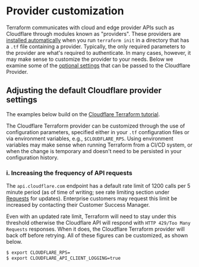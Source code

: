 # Provider customization

Terraform communicates with cloud and edge provider APIs such as Cloudflare through modules known as "providers". These providers are [installed automatically](/tutorial/hello-world/#2-initializing-terraform-and-the-cloudflare-provider) when you run `terraform init` in a directory that has a `.tf` file containing a provider. Typically, the only required parameters to the provider are what's required to authenticate. In many cases, however, it may make sense to customize the provider to your needs. Below we examine some of the [optional settings](https://www.terraform.io/docs/providers/cloudflare/#argument-reference) that can be passed to the Cloudflare Provider.

## Adjusting the default Cloudflare provider settings

<Aside>

The examples below build on the [Cloudflare Terraform tutorial](/tutorial).

</Aside>

The Cloudflare Terraform provider can be customized through the use of configuration parameters, specified either in your `.tf` configuration files or via environment variables, e.g., `$CLOUDFLARE_RPS`. Using environment variables may make sense when running Terraform from a CI/CD system, or when the change is temporary and doesn't need to be persisted in your configuration history.

### i. Increasing the frequency of API requests

The `api.cloudflare.com` endpoint has a default rate limit of 1200 calls per 5 minute period (as of time of writing; see rate limiting section under [Requests](https://api.cloudflare.com/#getting-started-requests) for updates). Enterprise customers may request this limit be increased by contacting their Customer Success Manager.

Even with an updated rate limit, Terraform will need to stay under this threshold otherwise the Cloudflare API will respond with `HTTP 429/Too Many Requests` responses. When it does, the Cloudflare Terraform provider will back off before retrying. All of these figures can be customized, as shown below.

```bash
$ export CLOUDFLARE_RPS=
$ export CLOUDFLARE_API_CLIENT_LOGGING=true
```

